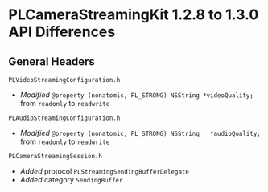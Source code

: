 # PLCameraStreamingKit 1.2.8 to 1.3.0 API Differences

## General Headers

```PLVideoStreamingConfiguration.h```

- *Modified* `@property (nonatomic, PL_STRONG) NSString *videoQuality;` from `readonly` to `readwrite`

```PLAudioStreamingConfiguration.h```

- *Modified* `@property (nonatomic, PL_STRONG) NSString   *audioQuality;` from `readonly` to `readwrite`

```PLCameraStreamingSession.h```

- *Added* protocol `PLStreamingSendingBufferDelegate`
- *Added* category `SendingBuffer`